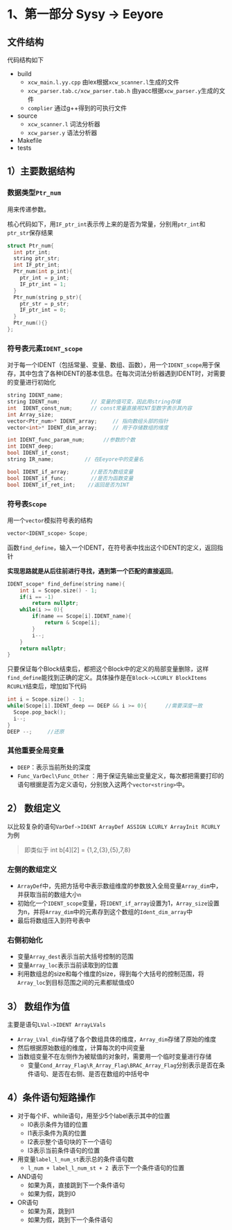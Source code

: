# 1、第一部分 Sysy -> Eeyore


## 文件结构

代码结构如下

+ build
	+ `xcw_main.l.yy.cpp`    由lex根据`xcw_scanner.l`生成的文件
	+ `xcw_parser.tab.c/xcw_parser.tab.h`  由yacc根据`xcw_parser.y`生成的文件
	+ `complier`    通过g++得到的可执行文件
+ source
	+ `xcw_scanner.l`     词法分析器 
	+ `xcw_parser.y`      语法分析器  
+ Makefile
+ tests 

## 1）主要数据结构

### 数据类型`Ptr_num`

用来传递参数。

核心代码如下，用`IF_ptr_int`表示传上来的是否为常量，分别用`ptr_int`和`ptr_str`保存结果

```c
struct Ptr_num{
  int ptr_int;
  string ptr_str;
  int IF_ptr_int;
  Ptr_num(int p_int){
    ptr_int = p_int;
    IF_ptr_int = 1; 
  }
  Ptr_num(string p_str){
    ptr_str = p_str;
    IF_ptr_int = 0; 
  }
  Ptr_num(){}
};
```

### 符号表元素`IDENT_scope`

对于每一个IDENT（包括常量、变量、数组、函数），用一个`IDENT_scope`用于保存，其中包含了各种IDENT的基本信息。在每次词法分析器遇到IDENT时，对需要的变量进行初始化

```c
string IDENT_name;
string IDENT_num;          // 变量的值可变，因此用string存储
int  IDENT_const_num;      // const常量直接用INT型数字表示其内容
int Array_size;
vector<Ptr_num>* IDENT_array;     // 指向数组头部的指针
vector<int>* IDENT_dim_array;     // 用于存储数组的维度

int IDENT_func_param_num;      //参数的个数
int IDENT_deep;
bool IDENT_if_const;
string IR_name;          // 在Eeyore中的变量名

bool IDENT_if_array;       //是否为数组变量
bool IDENT_if_func;        //是否为函数变量
bool IDENT_if_ret_int;    //返回是否为INT
```

### 符号表`Scope`

用一个`vector`模拟符号表的结构

```c
vector<IDENT_scope> Scope;
```

函数`find_define`，输入一个IDENT，在符号表中找出这个IDENT的定义，返回指针

**实现思路就是从后往前进行寻找，遇到第一个匹配的直接返回**。

```c
IDENT_scope* find_define(string name){
    int i = Scope.size() - 1;
    if(i == -1)
        return nullptr;
    while(i >= 0){
        if(name == Scope[i].IDENT_name){
            return & Scope[i];
        }
        i--;
    }
    return nullptr;
}
```

只要保证每个Block结束后，都把这个Block中的定义的局部变量删除，这样`find_define`能找到正确的定义。具体操作是在`Block->LCURLY BlockItems RCURLY`结束后，增加如下代码

```c
int i = Scope.size() - 1;
while(Scope[i].IDENT_deep == DEEP && i >= 0){      //需要深度一致
  Scope.pop_back();
  i--;
}
DEEP --;     //还原
```

### 其他重要全局变量

+ `DEEP`：表示当前所处的深度
+ `Func_VarDecl\Func_Other` ：用于保证先输出变量定义，每次都把需要打印的语句根据是否为定义语句，分别放入这两个`vector<string>`中。

## 2） 数组定义

以比较复杂的语句`VarDef->IDENT ArrayDef ASSIGN LCURLY ArrayInit RCURLY`为例

> 即类似于 int b[4\]\[2] = {1,2,{3},{5},7,8}

### 左侧的数组定义

+ `ArrayDef`中，先把方括号中表示数组维度的参数放入全局变量`Array_dim`中，并获取当前的数组大小`n`
+ 初始化一个`IDENT_scope`变量，将`IDENT_if_array`设置为1，`Array_size`设置为n，并将`Array_dim`中的元素存到这个数组的`Ident_dim_array`中
+ 最后将数组压入到符号表中

### 右侧初始化

+ 变量`Array_dest`表示当前大括号控制的范围
+ 变量`Array_loc`表示当前读取到的位置
+ 利用数组总的size和每个维度的size，得到每个大括号的控制范围，将`Array_loc`到目标范围之间的元素都赋值成0

## 3） 数组作为值

主要是语句`LVal->IDENT ArrayLVals`

+ `Array_LVal_dim`存储了各个数组具体的维度，`Array_dim`存储了原始的维度
+ 然后根据原始数组的维度，计算每次的中间变量
+ 当数组变量不在左侧作为被赋值的对象时，需要用一个临时变量进行存储
	+ 变量`Cond_Array_Flag\R_Array_Flag\BRAC_Array_Flag`分别表示是否在条件语句、是否在右侧、是否在数组的中括号中

## 4）条件语句短路操作

+ 对于每个IF、while语句，用至少5个label表示其中的位置
	+ l0表示条件为错的位置
	+ l1表示条件为真的位置
	+ l2表示整个语句块的下一个语句
	+ l3表示当前条件语句的位置
+ 用变量`label_l_num_st`表示总的条件语句数
	+ `l_num + label_l_num_st + 2 `表示下一个条件语句的位置
+ AND语句
	+ 如果为真，直接跳到下一个条件语句
	+ 如果为假，跳到l0
+ OR语句
	+ 如果为真，跳到l1
	+ 如果为假，跳到下一个条件语句
